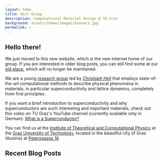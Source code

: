 ```yaml
---
layout: home
title: Heil Group
description: Computational Material Design @ TU Graz
background: assets/theme/images/banner1.jpg
permalink: /
---
```


## Hello there!
We just moved to this new website, which is the new internet home of our group. If you are interested in older blog posts, you can still find some at our [old place](https://chheil.wordpress.com/), which will no longer be maintained.

We are a young [research group](/team/) led by [*Christoph Heil*](/pi_cv/) that employs state-of-the-art computational methods to describe physical phenomena in materials, in particular superconductivity and lattice dynamics, completely from first principles.

If you want a brief introduction to superconductivity and why superconductors are such interesting and important materials, check out this video on TU Graz's YouTube channel (currently available only in German): [What is a Superconductor?](https://www.youtube.com/watch?v=l4u-GYTrByU)

You can find us at the [Institute of Theoretical and Computational Physics](https://www.tugraz.at/institute/itpcp/home) at the [Graz University of Technology](https://tugraz.at), located in the beautiful city of Graz (Austria) at [Petersgasse 16](https://maps.app.goo.gl/MvZYhHWpL2VfXY6a9).

## Recent Blog Posts
